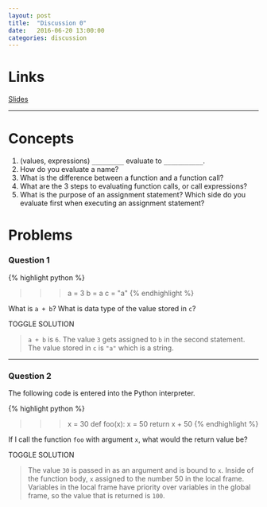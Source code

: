 ```yaml
---
layout: post
title:  "Discussion 0"
date:   2016-06-20 13:00:00
categories: discussion
---
```


# Links  
[Slides](http://docs.google.com/presentation/d/11jqbMGTiebjUpSp9UO-P1ZhTO3Rla06qrWbvcRGdr1s/edit#slide=id.gba074a2be_1_15)  

--------

# Concepts  
1. (values, expressions) `_________` evaluate to `___________`.
2. How do you evaluate a name?
3. What is the difference between a function and a function call?
4. What are the 3 steps to evaluating function calls, or call expressions?
5. What is the purpose of an assignment statement? Which side do you evaluate first when executing an assignment statement?

# Problems   

### Question 1  

{% highlight python %}
>>> a = 3
>>> b = a
>>> c = "a"
{% endhighlight %}

What is `a + b`? What is data type of the value stored in `c`?

<a class="btn btn-default solution-toggle">TOGGLE SOLUTION</a>

<blockquote class="solution">
<code>a + b</code> is <code>6</code>. The value <code>3</code> gets assigned to <code>b</code> in the second statement. The value stored in <code>c</code> is <code>"a"</code> which is a string.
</blockquote>

 --- 
  
### Question 2

The following code is entered into the Python interpreter.
   
{% highlight python %}
>>> x = 30
>>> def foo(x):
        x = 50
        return x + 50 
{% endhighlight %}    

If I call the function `foo` with argument `x`, what would the return value be?

<a class="btn btn-default solution-toggle-2">TOGGLE SOLUTION</a>

<blockquote class="solution-2">
The value <code>30</code> is passed in as an argument and is bound to <code>x</code>. Inside of the function body, <code>x</code> assigned to the number 50 in the local frame. Variables in the local frame have priority over variables in the global frame, so the value that is returned is <code>100</code>.
</blockquote>

